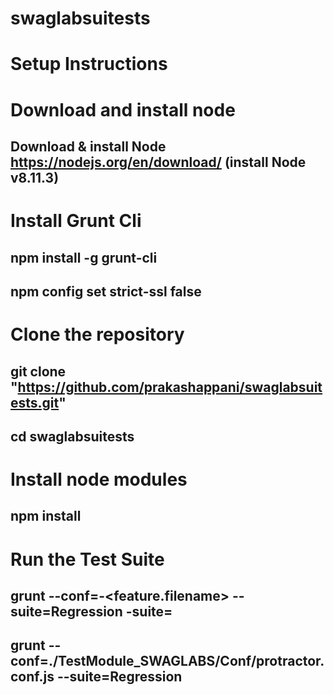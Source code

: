 # swaglabsuitests
# Setup Instructions

# Download and install node
##	Download & install Node  https://nodejs.org/en/download/  (install Node v8.11.3)

# Install Grunt Cli
##	npm install -g grunt-cli
##	npm config set strict-ssl false

# Clone the repository
##  git clone "https://github.com/prakashappani/swaglabsuitests.git"
##	cd swaglabsuitests

# Install node modules 
##	npm install

# Run the Test Suite
##	grunt --conf=-<feature.filename> --suite=Regression -suite=<Suite Name>
##	grunt --conf=./TestModule_SWAGLABS/Conf/protractor.conf.js --suite=Regression

